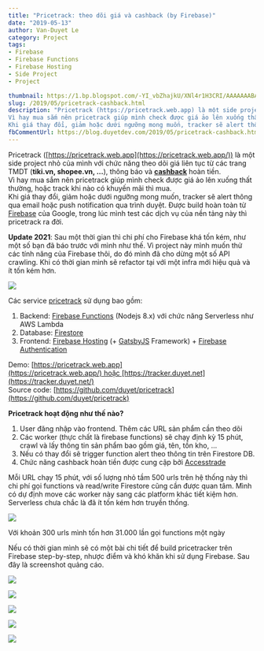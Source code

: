 ```yaml
---
title: "Pricetrack: theo dõi giá và cashback (by Firebase)"
date: "2019-05-13"
author: Van-Duyet Le
category: Project
tags:
- Firebase
- Firebase Functions
- Firebase Hosting
- Side Project
- Project

thumbnail: https://1.bp.blogspot.com/-YI_vbZhajkU/XNl4r1H3CRI/AAAAAAABAgI/eZRSFuf3RXQsltqLb2_ObS_lWlE475n5wCLcBGAs/s1600/screenshot-detail.png
slug: /2019/05/pricetrack-cashback.html
description: "Pricetrack (https://pricetrack.web.app) là một side project nhỏ của mình với chức năng theo dõi giá liên tục từ các trang TMDT (tiki.vn, shopee.vn, ...), thông báo và cashback hoàn tiền.
Vì hay mua sắm nên pricetrack giúp mình check được giá ảo lên xuống thất thường, hoặc track khi nào có khuyến mãi thì mua.
Khi giá thay đổi, giảm hoặc dưới ngưỡng mong muốn, tracker sẽ alert thông qua email hoặc push notification qua trình duyệt. Được build hoàn toàn từ Firebase của Google, trong lúc mình test các dịch vụ của nền tảng này thì pricetrack ra đời."
fbCommentUrl: https://blog.duyetdev.com/2019/05/pricetrack-cashback.html
---
```


Pricetrack ([https://pricetrack.web.app](https://pricetrack.web.app/)) là một side project nhỏ của mình với chức năng theo dõi giá liên tục từ các trang TMDT (**tiki.vn, shopee.vn, ...**), thông báo và **[cashback](https://tracker.duyet.net/cashback/)** hoàn tiền.  
Vì hay mua sắm nên pricetrack giúp mình check được giá ảo lên xuống thất thường, hoặc track khi nào có khuyến mãi thì mua.  
Khi giá thay đổi, giảm hoặc dưới ngưỡng mong muốn, tracker sẽ alert thông qua email hoặc push notification qua trình duyệt. Được build hoàn toàn từ [Firebase](http://firebase.google.com/) của Google, trong lúc mình test các dịch vụ của nền tảng này thì pricetrack ra đời.  


**Update 2021**: Sau một thời gian thì chi phí cho Firebase khá tốn kém, như một số bạn đã báo trước với mình như thế. 
Vì project này mình muốn thử các tính năng của Firebase thôi, do đó mình đã cho dừng một số API crawling. 
Khi có thời gian mình sẽ refactor tại với một infra mới hiệu quả và ít tốn kém hơn.


[![](https://1.bp.blogspot.com/-YI_vbZhajkU/XNl4r1H3CRI/AAAAAAABAgI/eZRSFuf3RXQsltqLb2_ObS_lWlE475n5wCLcBGAs/s1600/screenshot-detail.png)](https://1.bp.blogspot.com/-YI_vbZhajkU/XNl4r1H3CRI/AAAAAAABAgI/eZRSFuf3RXQsltqLb2_ObS_lWlE475n5wCLcBGAs/s1600/screenshot-detail.png)

  
Các service [pricetrack](https://tracker.duyet.net/) sử dụng bao gồm:  

1.  Backend: [Firebase Functions](https://firebase.google.com/docs/functions) (Nodejs 8.x) với chức năng Serverless như AWS Lambda
2.  Database: [Firestore](https://firebase.google.com/docs/firestore)
3.  Frontend: [Firebase Hosting](https://firebase.google.com/docs/hosting) (+ [GatsbyJS](https://www.gatsbyjs.org/) Framework) + [Firebase Authentication](https://firebase.google.com/docs/auth)

Demo: [https://pricetrack.web.app](https://pricetrack.web.app/) hoặc [https://tracker.duyet.net](https://tracker.duyet.net/)  
Source code: [https://github.com/duyet/pricetrack](https://github.com/duyet/pricetrack)  
  
**Pricetrack hoạt động như thế nào?**  

1.  User đăng nhập vào frontend. Thêm các URL sản phẩm cần theo dõi
2.  Các worker (thực chất là firebase functions) sẽ chạy định kỳ 15 phút, crawl và lấy thông tin sản phẩm bao gồm giá, tên, tồn kho, ...
3.  Nếu có thay đổi sẽ trigger function alert theo thông tin trên Firestore DB.
4.  Chức năng cashback hoàn tiền được cung cập bởi [Accesstrade](https://s.duyet.net/r/accesstrade)

Mỗi URL chạy 15 phút, với số lượng nhỏ tầm 500 urls trên hệ thống này thì chi phí gọi functions và read/write Firestore cũng cần được quan tâm. Mình có dự định move các worker này sang các platform khác tiết kiệm hơn. Serverless chưa chắc là đã ít tốn kém hơn truyền thống.


[![](https://4.bp.blogspot.com/-yjLFKumnkqU/XNl8gozJj2I/AAAAAAABAgs/SZGXZ2gb4jUTS9RKbBvemyoN3UwUEzGGwCLcBGAs/s1600/Screen%2BShot%2B2019-05-13%2Bat%2B9.17.24%2BPM.png)](https://4.bp.blogspot.com/-yjLFKumnkqU/XNl8gozJj2I/AAAAAAABAgs/SZGXZ2gb4jUTS9RKbBvemyoN3UwUEzGGwCLcBGAs/s1600/Screen%2BShot%2B2019-05-13%2Bat%2B9.17.24%2BPM.png)

Với khoản 300 urls mình tốn hơn 31.000 lần gọi functions một ngày

  

Nếu có thời gian mình sẽ có một bài chi tiết để build pricetracker trên Firebase step-by-step, nhược điểm và khó khăn khi sử dụng Firebase. Sau đây là screenshot quảng cáo.  
  

[![](https://4.bp.blogspot.com/-qWer4_8UhKc/XNl84gVOOtI/AAAAAAABAg0/EpXkmgbUE5Y7df0o_4WvOrk9wTzBfYYSgCLcBGAs/s1600/screenshot-home.png)](https://4.bp.blogspot.com/-qWer4_8UhKc/XNl84gVOOtI/AAAAAAABAg0/EpXkmgbUE5Y7df0o_4WvOrk9wTzBfYYSgCLcBGAs/s1600/screenshot-home.png)


[![](https://2.bp.blogspot.com/-10Mnwwqwpw8/XNl86re22sI/AAAAAAABAg4/B67YJ6cS5Ds8iFZc775w5L46ZWSw01hAwCLcBGAs/s1600/screenshot-detail.png)](https://2.bp.blogspot.com/-10Mnwwqwpw8/XNl86re22sI/AAAAAAABAg4/B67YJ6cS5Ds8iFZc775w5L46ZWSw01hAwCLcBGAs/s1600/screenshot-detail.png)


[![](https://4.bp.blogspot.com/-El1Ibr9MTN0/XNl87g5iGpI/AAAAAAABAg8/dAp5GoZidschzMs3zy8ftuiSBlDVIoUNwCLcBGAs/s1600/screenshot-about.png)](https://4.bp.blogspot.com/-El1Ibr9MTN0/XNl87g5iGpI/AAAAAAABAg8/dAp5GoZidschzMs3zy8ftuiSBlDVIoUNwCLcBGAs/s1600/screenshot-about.png)


[![](https://2.bp.blogspot.com/-IYU-qtevl4c/XNl88SOs9cI/AAAAAAABAhA/VVYy92Ykqf4Y_dSHavmXrfV30Ia2gyRxgCLcBGAs/s1600/screenshot-cashback.png)](https://2.bp.blogspot.com/-IYU-qtevl4c/XNl88SOs9cI/AAAAAAABAhA/VVYy92Ykqf4Y_dSHavmXrfV30Ia2gyRxgCLcBGAs/s1600/screenshot-cashback.png)
  

[![](https://2.bp.blogspot.com/-_GpCFBsDRO0/XNl9CAP1VSI/AAAAAAABAhE/lmOIFpbksU0YrK7ol3XZ_r_h6NDkpLjkgCLcBGAs/s1600/intro-raw-api.png)](https://2.bp.blogspot.com/-_GpCFBsDRO0/XNl9CAP1VSI/AAAAAAABAhE/lmOIFpbksU0YrK7ol3XZ_r_h6NDkpLjkgCLcBGAs/s1600/intro-raw-api.png)
